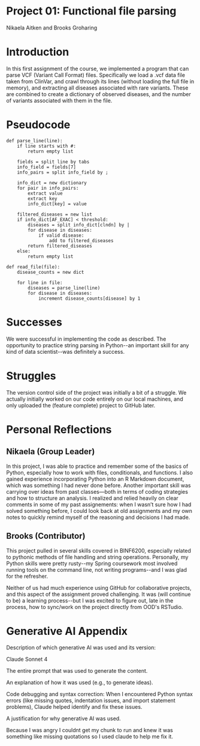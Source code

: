 # Project 01: Functional file parsing
Nikaela Aitken and Brooks Groharing

# Introduction
In this first assignment of the course, we implemented a program that can parse VCF (Variant Call Format) files. Specifically we load a .vcf data file taken from ClinVar, and crawl through its lines (without loading the full file in memory), and extracting all diseases associated with rare variants. These are combined to create a dictionary of observed diseases, and the number of variants associated with them in the file.

# Pseudocode
```
def parse_line(line):
	if line starts with #:
		return empty list

	fields = split line by tabs
	info_field = fields[7]
	info_pairs = split info_field by ;
	
	info_dict = new dictionary
	for pair in info_pairs:
	    extract value
	    extract key
	    info_dict[key] = value		
	
	filtered_diseases = new list
	if info_dict[AF_EXAC] < threshold:
		diseases = split info_dict[clndn] by |
		for disease in diseases:
      		if valid disease:
		        add to filtered_diseases
		return filtered_diseases
	else:
		return empty list

def read_file(file):
	disease_counts = new dict

	for line in file:
		diseases = parse_line(line)
		for disease in diseases:
			increment disease_counts[disease] by 1
```

# Successes
We were successful in implementing the code as described. The opportunity to practice string parsing in Python--an important skill for any kind of data scientist--was definitely a success.


# Struggles

The version control side of the project was initially a bit of a struggle. We actually initially worked on our code entirely on our local machines, and only uploaded the (feature complete) project to GitHub later.

# Personal Reflections
## Nikaela (Group Leader)

In this project, I was able to practice and remember some of the basics of Python, especially how to work with files, conditionals, and functions. I also gained experience incorporating Python into an R Markdown document, which was something I had never done before. Another important skill was carrying over ideas from past classes—both in terms of coding strategies and how to structure an analysis. I realized and relied heavily on clear comments in some of my past assignements: when I wasn’t sure how I had solved something before, I could look back at old assignments and my own notes to quickly remind myself of the reasoning and decisions I had made.

## Brooks (Contributor)

This project pulled in several skills covered in BINF6200, especially related to pythonic methods of file handling and string operations. Personally, my Python skills were pretty rusty--my Spring coursework most involved running tools on the command line, not writing programs--and I was glad for the refresher.

Neither of us had much experience using GitHub for collaborative projects, and this aspect of the assignment proved challenging. It was (will continue to be) a learning process--but I was excited to figure out, late in the process, how to sync/work on the project directly from OOD's RSTudio.

# Generative AI Appendix
Description of which generative AI was used and its version:

Claude Sonnet 4

The entire prompt that was used to generate the content. 


An explanation of how it was used (e.g., to generate ideas).

Code debugging and syntax correction: When I encountered Python syntax errors (like missing quotes, indentation issues, and import statement problems), Claude helped identify and fix these issues.

A justification for why generative AI was used.

Because I was angry I couldnt get my chunk to run and knew it was something like  missing quotations so I used claude to help me fix it.
